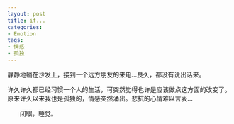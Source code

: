 ```yaml
---
layout: post
title: if...
categories:
- Emotion
tags:
- 情感
- 孤独
---
```


静静地躺在沙发上，接到一个远方朋友的来电…良久，都没有说出话来。­

许久许久都已经习惯一个人的生活，可突然觉得也许是应该做点这方面的改变了。原来许久以来我也是孤独的，情感突然涌出。悲抗的心情难以言表…­

　　闭眼，睡觉。
